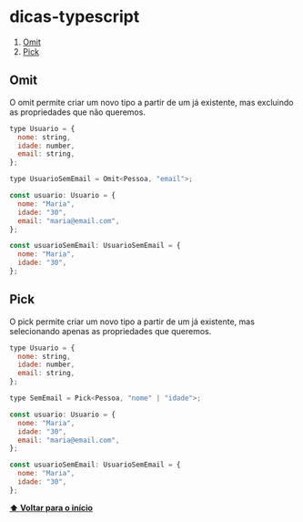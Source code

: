 # dicas-typescript

1.  [Omit](#omit)
1.  [Pick](#pick)

## **Omit**

O omit permite criar um novo tipo a partir de um já existente, mas excluindo as propriedades que não queremos.

```javascript
type Usuario = {
  nome: string,
  idade: number,
  email: string,
};

type UsuarioSemEmail = Omit<Pessoa, "email">;

const usuario: Usuario = {
  nome: "Maria",
  idade: "30",
  email: "maria@email.com",
};

const usuarioSemEmail: UsuarioSemEmail = {
  nome: "Maria",
  idade: "30",
};
```

## **Pick**

O pick permite criar um novo tipo a partir de um já existente, mas selecionando apenas as propriedades que queremos.

```javascript
type Usuario = {
  nome: string,
  idade: number,
  email: string,
};

type SemEmail = Pick<Pessoa, "nome" | "idade">;

const usuario: Usuario = {
  nome: "Maria",
  idade: "30",
  email: "maria@email.com",
};

const usuarioSemEmail: UsuarioSemEmail = {
  nome: "Maria",
  idade: "30",
};
```

**[⬆ Voltar para o início](#dicas-typescript)**
